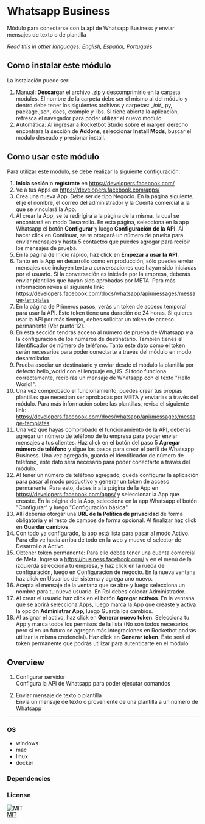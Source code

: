 # Whatsapp Business
  
Módulo para conectarse con la api de Whatsapp Business y enviar mensajes de texto o de plantilla  

*Read this in other languages: [English](README.md), [Español](README.es.md), [Português](README.pr.md)*

## Como instalar este módulo
  
La instalación puede ser:
1. Manual: __Descargar__ el archivo .zip y descomprimirlo en la carpeta modules. El nombre de la carpeta debe ser el mismo al del módulo y dentro debe tener los siguientes archivos y carpetas: \__init__.py, package.json, docs, example y libs. Si tiene abierta la aplicación, refresca el navegador para poder utilizar el nuevo modulo.
2. Automática: Al ingresar a Rocketbot Studio sobre el margen derecho encontrara la sección de **Addons**, seleccionar **Install Mods**, buscar el modulo deseado y presionar install.    


## Como usar este módulo
Para utilizar este módulo, se debe realizar la siguiente configuración:
1. __Inicia sesión__ o __regístrate__ en https://developers.facebook.com/
2. Ve a tus Apps en https://developers.facebook.com/apps/
3. Crea una nueva App. Debe ser de tipo Negocio. En la página siguiente, elije el nombre, el correo del administrador y la Cuenta comercial a la que se vinculará la App.
4. Al crear la App, se te redirigirá a la página de la misma, la cual se encontrará en modo Desarrollo. En esta página, selecciona en la app Whatsapp el botón __Configurar__ y luego __Configuración de la API__. Al hacer click en Continuar, se te otorgará un número de prueba para enviar mensajes y hasta 5 contactos que puedes agregar para recibir los mensajes de prueba.
5. En la página de Inicio rápido, haz click en __Empezar a usar la API__. 
6. Tanto en la App en desarrollo como en producción, sólo puedes enviar mensajes que incluyen texto a conversaciones que hayan sido iniciadas por el usuario. Si la conversación es iniciada por la empresa, deberás enviar plantillas que hayan sido aprobadas por META. Para más información revisa el siguiente link: https://developers.facebook.com/docs/whatsapp/api/messages/message-templates
7. En la página de Primeros pasos, verás un token de acceso temporal para usar la API. Este token tiene una duración de 24 horas. Si quieres usar la API por más tiempo, debes solicitar un token de acceso permanente (Ver punto 12).
8. En esta sección tendrás acceso al número de prueba de Whatsapp y a la configuración de los números de destinatario. También tienes el Identificador de número de teléfono. Tanto este dato como el token serán necesarios para poder conectarte a través del módulo en modo desarrollador.
9. Prueba asociar un destinatario y enviar desde el módulo la plantilla por defecto hello_world con el lenguaje en_US. Si todo funciona correctamente, recibirás un mensaje de Whatsapp con el texto "Hello World!".
10. Una vez comprobado el funcionamiento, puedes crear tus propias plantillas que necesitan ser aprobadas por META y enviarlas a través del módulo. Para más información sobre las plantillas, revisa el siguiente link: https://developers.facebook.com/docs/whatsapp/api/messages/message-templates
11. Una vez que hayas comprobado el funcionamiento de la API, deberás agregar un número de teléfono de tu empresa para poder enviar mensajes a tus clientes. Haz click en el botón del paso 5 __Agregar número de teléfono__ y sigue los pasos para crear el perfil de Whatsapp Business. Una vez agregado, guarda el Identificador de número de teléfono, este dato será necesario para poder conectarte a través del módulo.
12. Al tener un número de teléfono agregado, queda configurar la aplicación para pasar al modo productivo y generar un token de acceso permanente. Para esto, debes ir a la página de la App en https://developers.facebook.com/apps/ y seleccionar la App que creaste. En la página de la App, selecciona en la app Whatsapp el botón "Configurar" y luego "Configuración básica".
13. Allí deberás otorgar una __URL de la Política de privacidad__ de forma obligatoria y el resto de campos de forma opcional. Al finalizar haz click en __Guardar cambios__.
14. Con todo ya configurado, la app está lista para pasar al modo Activo. Para ello ve hacia arriba de todo en la web y mueve el selector de Desarrollo a Activo. 
15. Obtener token permanente: Para ello debes tener una cuenta comercial de Meta. Ingresa a https://business.facebook.com/ y en el menú de la izquierda selecciona tu empresa, y haz click en la rueda de configuración, luego en Configuración de negocio. En la nueva ventana haz click en Usuarios del sistema y agrega uno nuevo.
16. Acepta el mensaje de la ventana que se abre y luego selecciona un nombre para tu nuevo usuario. En Rol debes colocar Administrador.
17. Al crear el usuario haz click en el botón __Agregar activos__. En la ventana que se abrirá selecciona Apps, luego marca la App que creaste y activa la opción __Administrar App__, luego Guarda los cambios.
18. Al asignar el activo, haz click en __Generar nuevo token__. Selecciona tu App y marca todos los permisos de la lista (No son todos necesarios pero si en un futuro se agregan más integraciones en Rocketbot podrás utilizar la misma credencial). Haz click en __Generar token__. Este será el token permanente que podrás utilizar para autenticarte en el módulo.



## Overview


1. Configurar servidor  
Configura la API de Whatsapp para poder ejecutar comandos

2. Enviar mensaje de texto o plantilla  
Envía un mensaje de texto o proveniente de una plantilla a un número de Whatsapp  




----
### OS

- windows
- mac
- linux
- docker

### Dependencies

### License
  
![MIT](https://camo.githubusercontent.com/107590fac8cbd65071396bb4d04040f76cde5bde/687474703a2f2f696d672e736869656c64732e696f2f3a6c6963656e73652d6d69742d626c75652e7376673f7374796c653d666c61742d737175617265)  
[MIT](http://opensource.org/licenses/mit-license.ph)